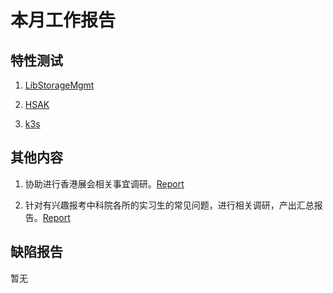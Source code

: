 # 本月工作报告

## 特性测试

1. [LibStorageMgmt](https://gitee.com/yunxiangluo/openeuler-riscv-2303-test/tree/master/System_and_Feature_Test/LibStorageMgmt)

2. [HSAK](https://gitee.com/yunxiangluo/openeuler-riscv-2303-test/tree/master/System_and_Feature_Test/HSAK)

3. [k3s](https://gitee.com/yunxiangluo/openeuler-riscv-2303-test/tree/master/System_and_Feature_Test/k3s) 

## 其他内容

1. 协助进行香港展会相关事宜调研。[Report](https://github.com/czcheng2020/PLCT/blob/main/Misc/香港行.pptx)

2. 针对有兴趣报考中科院各所的实习生的常见问题，进行相关调研，产出汇总报告。[Report](https://github.com/czcheng2020/PLCT/blob/main/Misc/研招情况报告.pptx)

## 缺陷报告

暂无
